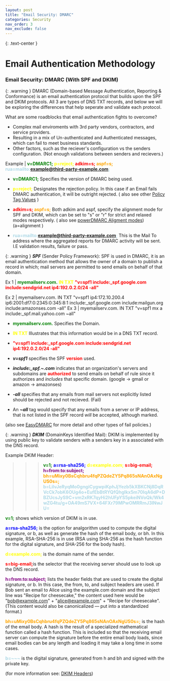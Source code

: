 ```yaml
---
layout: post
title: "Email Security: DMARC"
categories: Security
nav_order: 3
nav_exclude: false
---
```


{: .text-center }
# Email Authentication Methodology


### Email Security: DMARC (With SPF and DKIM) 

{: .warning }
DMARC (Domain-based Message Authentication, Reporting & Conformance) is an email authentication protocol that builds upon the SPF and DKIM protocols. All 3 are types of DNS TXT records, and below we will be exploring the differences that help seperate and validate each protocol.

What are some roadblocks that email authentication fights to overcome? 
- Complex mail enviroments with 3rd party vendors, contractors, and service providers.
- Resulting in a mix of Un-authenticated and Authenticated messages, which can fail to meet business standards.
- Other factors, such as the reciever's configuration vs the senders configuration. (Not enough validations between senders and recievers.)

Example |  <span style="color: green; font-weight: bold;">v=DMARC1;</span> <span style="color: yellow; font-weight: bold;">p=reject; </span> <span style="color: red; font-weight: bold;">adkim=s; </span> <span style="color: orange; font-weight: bold;"> aspf=s;</span> <span style="color: lightblue; font-weight: bold;">rua=mailto:example@third-party-example.com;</span>

- <span style="color: green; font-weight: bold;">v=DMARC1;</span> Specifies the version of DMARC being used.
- <span style="color: yellow; font-weight: bold;">p=reject; </span> Designates the rejection policy. In this case if an Email fails DMARC authentication, it will be outright rejected. 
( also see other [Policy Tag Values] )

- <span style="color: red; font-weight: bold;">adkim=s; </span> 
 <span style="color: orange; font-weight: bold;"> aspf=s;</span> Both  adkim and aspf, specify the alignment mode for SPF and DKIM, which can be set to "s" or "r" for strict and relaxed modes respectively. 
( also see [powerDMARC Aligment modes]) (a=alignment )

- <span style="color: lightblue; font-weight: bold;">rua=mailto:example@third-party-example.com;</span> This is the Mail To address where the aggregated reports for DMARC activity will be sent. I.E validation results, failure or pass. 




{: .warning }
***SPF*** (Sender Policy Framework): SPF is used in DMARC, it is an email authentication method that allows the owner of a domain to publish a record in which; mail servers are permitted to send emails on behalf of that domain.

Ex 1 | <span style="color: green; font-weight: bold;">myemailserv.com.</span>  <span style="color: yellow; font-weight: bold;">IN TXT</span> <span style="color: red; font-weight: bold;">"v=spf1 include:_spf.google.com include:sendgrid.net ip4:192.0.2.0/24 -all"</span>

Ex 2 | myemailserv.com. IN TXT "v=spf1 ip4:172.10.200.4 ip6:2001:df7:0:2345:0:345:8:1 include:_spf.google.com include:mailgun.org include:amazonses.com -all"
Ex  3 | myemailserv.com. IN TXT "v=spf1 mx a include:_spf.mail.yahoo.com ~all"

- <span style="color: green; font-weight: bold;">myemailserv.com.</span> Specifies the Domain.
- <span style="color: yellow; font-weight: bold;">IN TXT</span> Illustrates that this information would be in a DNS TXT record.
- <span style="color: red; font-weight: bold;">"v=spf1 include:_spf.google.com include:sendgrid.net ip4:192.0.2.0/24 -all"</span>

- ***v=spf1*** specifies the SPF <span style="color: red; font-weight: bold;">version</span> used.
- ***include:_spf.~.com*** indicates that an organization's servers and subdomains are <span style="color: red; font-weight: bold;">authorized</span> to send emails on behalf of rule since it authorizes and _includes_ that specific domain. (google -> gmail or amazon -> amazonses)
- ***-all*** specifies that any emails from mail servers not explicitly listed should be rejected and not recieved. (Fail)
- An ***~all*** tag would specify that any emails from a server or IP address, that is not listed in the SPF record *will* be accepted, although marked.

(also see [EasyDMARC] for more detail and other types of fail policies.)

{: .warning }
***DKIM*** (DomainKeys Identified Mail): DKIM is implemented by using public key to validate senders with a senders key in a  associated with the DNS record. 

Example DKIM Header:


>>> <span style="color: green; font-weight: bold;">v=1;</span> <span style="color: blue; font-weight: bold;">a=rsa-sha256;</span> 
>>> <span style="color: yellow; font-weight: bold;">d=example.com;</span>
>>> <span style="color: red; font-weight: bold;">s=big-email;</span>
>>> <span style="color: purple; font-weight: bold;">h=from:to:subject;</span>
>> <span style="color: orange; font-weight: bold;">bh=uMixy0BsCqhbru4fqPZQdeZY5Pq865sNAnOAxNgUS0s=;</span>
> <span style="color: lightblue; font-weight: bold;">b=LiIvJeRyqMo0gngiCygwpiKphJjYezb5kXBKCNj8DqRVcCk7obK6OUg4o+EufEbBtRYQfQhgIkx5m70IqA6dP+DBZUcsJyS9C+vm2xRK7qyHi2hUFpYS5pkeiNVoQk/Wk4wZG4tu/g+OA49mS7VX+64FXr79MPwOMRRmJ3lNwJU=
</span>


<span style="color: green; font-weight: bold;">v=1;</span> shows which version of DKIM is in use.

<span style="color: blue; font-weight: bold;">a=rsa-sha256;</span> is the option for analgorithm used to compute the digital signature, or b, as well as generate the hash of the email body, or bh. In this example, RSA-SHA-256 is in use (RSA using SHA-256 as the hash function for the digital signature, and SHA-256 for the body hash).

<span style="color: yellow; font-weight: bold;">d=example.com;</span> is the domain name of the sender.

<span style="color: red; font-weight: bold;">s=big-email;</span>is the selector that the receiving server should use to look up the DNS record.

<span style="color: purple; font-weight: bold;">h=from:to:subject;</span> lists the header fields that are used to create the digital signature, or b. In this case, the from, to, and subject headers are used. If Bob sent an email to Alice using the example.com domain and the subject line was "Recipe for cheesecake," the content used here would be "bob@example.com" + "alice@example.com" + "Recipe for cheesecake". (This content would also be canonicalized — put into a standardized format.)

<span style="color: orange; font-weight: bold;">bh=uMixy0BsCqhbru4fqPZQdeZY5Pq865sNAnOAxNgUS0s=;</span> is the hash of the email body. A hash is the result of a specialized mathematical function called a hash function. This is included so that the receiving email server can compute the signature before the entire email body loads, since email bodies can be any length and loading it may take a long time in some cases.


<span style="color: lightblue; font-weight: bold;">b=~~~</span> is the digital signature, generated from h and bh and signed with the private key.

(for more information see: [DKIM Headers])



[DKIM Headers]: https://www.cloudflare.com/learning/dns/dns-records/dns-dkim-record/

[powerDMARC Aligment modes]: https://powerdmarc.com/dmarc-alignment/

[Policy Tag Values]: https://mxtoolbox.com/dmarc/details/dmarc-tags/dmarc-policy-options

[EasyDMARC]: https://easydmarc.com/blog/spf-authentication-spf-all-vs-all/